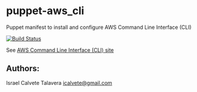 # puppet-aws_cli

Puppet manifest to install and configure AWS Command Line Interface (CLI)

[![Build Status](https://secure.travis-ci.org/icalvete/puppet-aws_cli.png)](http://travis-ci.org/icalvete/puppet-aws_cli)

See [AWS Command Line Interface (CLI) site](https://aws.amazon.com/es/cli/)

## Authors:

Israel Calvete Talavera <icalvete@gmail.com>
